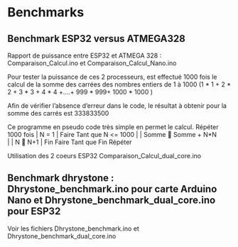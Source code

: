 # Benchmarks
Benchmark ESP32 versus ATMEGA328
--------------------------------

Rapport de puissance entre ESP32 et ATMEGA 328 : Comparaison_Calcul.ino  et Comparaison_Calcul_Nano.ino

Pour tester la puissance de ces 2 processeurs, est effectué 1000 fois le calcul de la somme des carrées des nombres entiers de 1 à 1000 (1 * 1 + 2 * 2 + 3 * 3 + 4 * 4 +….+ 999 * 999+ 1000 * 1000 ) 

Afin de vérifier l’absence d’erreur dans le code, le résultat à obtenir pour la somme des carrés est  333833500 

Ce programme en pseudo code très simple en permet le calcul.
Répéter 1000 fois
| 	N = 1
| 	Faire Tant que N  <=  1000
|    	|	Somme  Somme + N*N   
|   	|	N   N+1
|	Fin Faire Tant que
Fin Répéter

Utilisation des 2 coeurs ESP32 Comparaison_Calcul_dual_core.ino 

Benchmark dhrystone : Dhrystone_benchmark.ino pour carte Arduino Nano et Dhrystone_benchmark_dual_core.ino pour ESP32
-----------------------------------------------------------------------------------------------------------------------
Voir les fichiers Dhrystone_benchmark.ino et Dhrystone_benchmark_dual_core.ino
